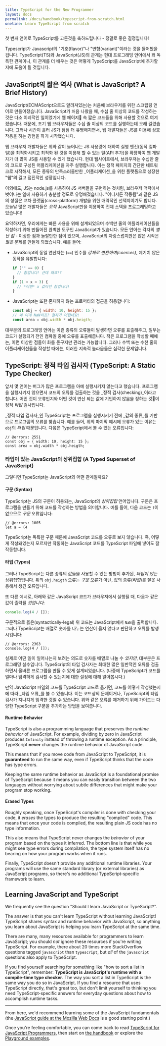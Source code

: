 ```yaml
---
title: TypeScript for the New Programmer
layout: docs
permalink: /docs/handbook/typescript-from-scratch.html
oneline: Learn TypeScript from scratch
---
```


첫 번째 언어로 TypeScript를 고른것을 축하드립니다 - 정말로 좋은 결정입니다!

Typescript가 Javascript의 "기호(flavor)"나 "변형(variant)"이라는 것을 들어봤을 겁니다.
TypeScript(TS)와 JavaScript(JS)의 관계는 현대 프로그래밍 언어에서 꽤 독특한 관계이니, 이 관계를 더 배우는 것은 어떻게 TypeScript를 JavaScript에 추가할지에 도움이 될 것입니다.

## JavaScript의 짧은 역사 (What is JavaScript? A Brief History)

JavaScript(ECMAScript으로도 알려져있는)는 처음에 브라우저를 위한 스크립팅 언어로 만들어졌습니다.
JavaScript가 처음 나왔을 때, 수십 줄 이상의 코드를 작성하는 것은 다소 이례적인 일이었기에 웹 페이지 속 짧은 코드들을 위해 사용할 것으로 여겨졌습니다.
때문에, 초기 웹 브라우저들은 수십 줄 이상의 코드를 실행하는데 오래 걸렸습니다.
그러나 시간이 흘러 JS가 점점 더 유명해지면서, 웹 개발자들은 JS를 이용해 상호작용을 하는 경험을 하기 시작했습니다.

웹 브라우저 개발자들은 위와 같이 늘어나는 JS 사용량에 대하여 실행 엔진(동적 컴파일)을 최적화시키고 최적화 된 것을 이용해 할 수 있는 일(API 추가)을 확장하여 웹 개발자가 더 많이 JS를 사용할 수 있게 했습니다.
현대 웹사이트에서, 브라우저는 수십만 줄의 코드로 구성된 어플리케이션을 자주 실행합니다.
이는 정적 페이지의 간단한 네트워크로 시작해서, 모든 종류의 만족스러울만한 _어플리케이션_을 위한 플랫폼으로 성장한 "웹"의 길고 점진적인 성장입니다.

이외에도, JS는 node.js를 사용하여 JS 서버들을 구현하는 것처럼, 브라우저 맥락에서 벗어나는 일에 사용하기 충분할 정도로 유명해졌습니다.
"어디서든 작동됨"과 같은 JS의 성질은 교차 플랫폼(cross-platform) 개발을 위한 매력적인 선택지이기도 합니다.
오늘날 많은 개발자들은 _오직_ JavaScript만을 이용하여 전체 스택을 프로그래밍하고 있습니다!

요약하자면, 우리에게는 빠른 사용을 위해 설계되었으며 수백만 줄의 어플리케이션들을 작성하기 위해 만들어진 완벽한 도구인 JavaScript가 있습니다.
모든 언어는 각자의 _별난 점_ - 이상한 점과 놀랄만한 점이 있으며, JavaScript의 자랑스럽지만은 않은 시작은 _많은_ 문제를 만들게 되었습니다. 예를 들어:

* JavaScript의 동일 연산자는 (`==`) 인수를 _강제로 변환하여(coerces)_, 예기치 않은 동작을 유발합니다:

  ```js
  if ("" == 0) {
    // 참입니다! 근데 왜죠??
  }
  if (1 < x < 3) {
    // *어떤* x 값이던 참입니다!
  }
  ```

* JavaScript는 또한 존재하지 않는 프로퍼티의 접근을 허용합니다:

  ```js
  const obj = { width: 10, height: 15 };
  // 왜 이게 NaN이죠? 철자가 어렵네요!
  const area = obj.width * obj.heigth;
  ```

대부분의 프로그래밍 언어는 이런 종류의 오류들이 발생하면 오류를 표출해주고, 일부는 코드가 실행되기 전인 컴파일 중에 오류를 표출해줍니다.
작은 프로그램을 작성할 때에는, 이런 이상한 점들이 화를 돋구지만 관리는 가능합니다. 그러나 수백 또는 수천 줄의 어플리케이션들을 작성할 때에는, 이러한 지속적 놀라움들은 심각한 문제입니다.

## TypeScript: 정적 타입 검사자 (TypeScript: A Static Type Checker)

앞서 몇 언어는 버그가 많은 프로그램을 아예 실행시키지 않는다고 했습니다.
프로그램을 실행시키지 않으면서 코드의 오류를 검출하는 것을 _정적 검사(checking)_이라고 합니다.
어떤 것이 오류인지와 어떤 것이 연산 되는 값에 기인하지 않음을 정하는 것이 정적 _타입_ 검사입니다.

_정적 타입 검사자_인 TypeScript는 프로그램을 실행시키기 전에 _값의 종류_를 기반으로 프로그램의 오류를 찾습니다.
예를 들어, 위의 마지막 예시에 오류가 있는 이유는 `obj`의 _타입_ 때문입니다.
다음은 TypeScript에서 볼 수 있는 오류입니다:

```
// @errors: 2551
const obj = { width: 10, height: 15 };
const area = obj.width * obj.heigth;
```

### 타입이 있는 JavaScript의 상위집합 (A Typed Superset of JavaScript)

그렇다면 TypeScript는 JavaScript와 어떤 관계일까요?

#### 구문 (Syntax)

TypeScript는 JS의 구문이 허용되는, JavaScript의 _상위집합_ 언어입니다.
구문은 프로그램을 만들기 위해 코드를 작성하는 방법을 의미합니다.
예를 들어, 다음 코드는 `)`이 없으므로 _구문_ 오류입니다:

```
// @errors: 1005
let a = (4
```

TypeScript는 독특한 구문 때문에 JavaScript 코드를 오류로 보지 않습니다.
즉, 어떻게 작성돼있는지 모르지만 작동하는 JavaScript 코드를 TypeScript 파일에 넣어도 잘 작동합니다.

#### 타입 (Types)

그러나 TypeScript는 다른 종류의 값들을 사용할 수 있는 방법이 추가된, _타입이 있는_ 상위집합입니다.
위의 `obj.heigth` 오류는 _구문_ 오류가 아닌, 값의 종류(_타입_)를 잘못 사용해서 생긴 오류입니다.

또 다른 예시로, 아래와 같은 JavaScript 코드가 브라우저에서 실행될 때, 다음과 같은 값이 출력될 _것입니다_:

```js
console.log(4 / []);
```

구문적으로 옳은(syntactically-legal) 위 코드는 JavaScript에서 `NaN`을 출력합니다.
그러나 TypeScript는 배열로 숫자를 나누는 연산이 옳지 않다고 판단하고 오류를 발생시킵니다:

```
// @errors: 2363
console.log(4 / []);
```

실제로 어떤 일이 일어나는지 보려는 의도로 숫자를 배열로 나눌 수 _있지만_, 대부분은 프로그래밍 실수입니다.
TypeScript의 타입 검사자는 최대한 많은 일반적인 오류를 검출하면서 올바른 프로그램을 만들 수 있게 설계되었습니다.
(나중에 TypeScript가 코드를 얼마나 엄격하게 검사할 수 있는지에 대한 설정에 대해 알아봅시다.)

만약 JavaScript 파일의 코드를 TypeScript 코드로 옮기면, 코드를 어떻게 작성했는지에 따라 _타입 오류_를 볼 수 있습니다.
이는 코드상의 문제이거나, TypeScript의 타입 검사가 지나치게 엄격한 것일 수 있습니다.
위와 같은 오류를 제거하기 위해 가이드는 다양한 TypeScript 구문을 추가하는 방법을 보여줍니다.

#### Runtime Behavior

TypeScript is also a programming language that preserves the _runtime behavior_ of JavaScript.
For example, dividing by zero in JavaScript produces `Infinity` instead of throwing a runtime exception.
As a principle, TypeScript **never** changes the runtime behavior of JavaScript code.

This means that if you move code from JavaScript to TypeScript, it is **guaranteed** to run the same way, even if TypeScript thinks that the code has type errors.

Keeping the same runtime behavior as JavaScript is a foundational promise of TypeScript because it means you can easily transition between the two languages without worrying about subtle differences that might make your program stop working.

<!--
Missing subsection on the fact that TS extends JS to add syntax for type
specification.  (Since the immediately preceding text was raving about
how JS code can be used in TS.)
-->

#### Erased Types

Roughly speaking, once TypeScript's compiler is done with checking your code, it _erases_ the types to produce the resulting "compiled" code.
This means that once your code is compiled, the resulting plain JS code has no type information.

This also means that TypeScript never changes the _behavior_ of your program based on the types it inferred.
The bottom line is that while you might see type errors during compilation, the type system itself has no bearing on how your program works when it runs.

Finally, TypeScript doesn't provide any additional runtime libraries.
Your programs will use the same standard library (or external libraries) as JavaScript programs, so there's no additional TypeScript-specific framework to learn.
<!--
Should extend this paragraph to say that there's an exception of
allowing you to use newer JS features and transpile the code to an older
JS, and this might add small stubs of functionality when needed.  (Maybe
with an example --- something like `?.` would be good in showing readers
that this document is maintained.)
-->

## Learning JavaScript and TypeScript

We frequently see the question "Should I learn JavaScript or TypeScript?".

The answer is that you can't learn TypeScript without learning JavaScript!
TypeScript shares syntax and runtime behavior with JavaScript, so anything you learn about JavaScript is helping you learn TypeScript at the same time.

There are many, many resources available for programmers to learn JavaScript; you should _not_ ignore these resources if you're writing TypeScript.
For example, there about 20 times more StackOverflow questions tagged `javascript` than `typescript`, but _all_ of the `javascript` questions also apply to TypeScript.

If you find yourself searching for something like "how to sort a list in TypeScript", remember: **TypeScript is JavaScript's runtime with a compile-time type checker**.
The way you sort a list in TypeScript is the same way you do so in JavaScript.
If you find a resource that uses TypeScript directly, that's great too, but don't limit yourself to thinking you need TypeScript-specific answers for everyday questions about how to accomplish runtime tasks.

---

From here, we'd recommend learning some of the JavaScript fundamentals (the [JavaScript guide at the Mozilla Web Docs](https://developer.mozilla.org/docs/Web/JavaScript/Guide) is a good starting point.)

Once you're feeling comfortable, you can come back to read [TypeScript for JavaScript Programmers](/docs/handbook/typescript-in-5-minutes.html), then start on [the handbook](/docs/handbook/intro.html) or explore the [Playground examples](/play#show-examples).

<!-- Note: I'll be happy to write the following... -->
<!--
## Types

    * What's a type? (For newbies)
      * A type is a *kind* of value
      * Types implicitly define what operations make sense on them
      * Lots of different kinds, not just primitives
      * We can make descriptions for all kinds of values
      * The `any` type -- a quick desctiption, what it is, and why it's bad
    * Inference 101
      * Examples
      * TypeScript can figure out types most of the time
      * Two places we'll ask you what the type is: Function boundaries, and later-initialized values
    * Co-learning JavaScript
      * You can+should read existing JS resources
      * Just paste it in and see what happens
      * Consider turning off 'strict' -->